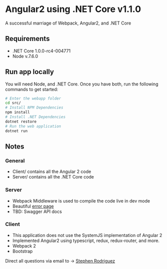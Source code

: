 # Angular2 using .NET Core v1.1.0

A successful marriage of Webpack, Angular2, and .NET Core

## Requirements

- .NET Core 1.0.0-rc4-004771
- Node v.7.6.0

## Run app locally

You will need Node, and .NET Core. Once you have both, run the following commands to get started:

```sh
# Enter the webapp folder
cd src/
# Install NPM Dependencies
npm install
# Install .NET Dependencies
dotnet restore
# Run the web application
dotnet run
```

## Notes

### General
- Client/ contains all the Angular 2 code
- Server/ contains all the .NET Core code

### Server
- Webpack Middleware is used to compile the code live in dev mode
- Beautiful [error page](http://localhost:5000/Home/Error)
- TBD: Swagger API docs

### Client
- This application does not use the SystemJS implementation of Angular 2
- Implemented Angular2 using typescript, redux, redux-router, and more.
- Webpack 2
- Bootstrap

Direct all questions via email to -> [Stephen Rodriguez](mailto:steprodriguez10@gmail.com)
